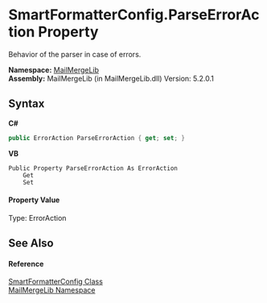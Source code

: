 # SmartFormatterConfig.ParseErrorAction Property 
 

Behavior of the parser in case of errors.

**Namespace:**&nbsp;<a href="31c6ebbe-d683-7561-7308-5a5ee1f76bf5">MailMergeLib</a><br />**Assembly:**&nbsp;MailMergeLib (in MailMergeLib.dll) Version: 5.2.0.1

## Syntax

**C#**<br />
``` C#
public ErrorAction ParseErrorAction { get; set; }
```

**VB**<br />
``` VB
Public Property ParseErrorAction As ErrorAction
	Get
	Set
```


#### Property Value
Type: ErrorAction

## See Also


#### Reference
<a href="31a890fe-391a-de60-ac48-2d89923cbf63">SmartFormatterConfig Class</a><br /><a href="31c6ebbe-d683-7561-7308-5a5ee1f76bf5">MailMergeLib Namespace</a><br />